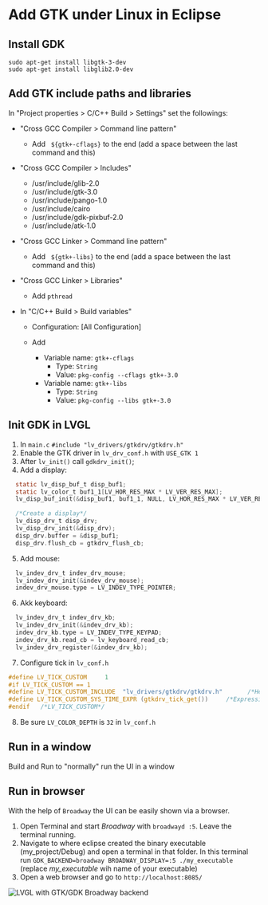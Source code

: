 # Add GTK under Linux in Eclipse

## Install GDK

```
sudo apt-get install libgtk-3-dev
sudo apt-get install libglib2.0-dev
```

## Add GTK include paths and libraries

In "Project properties > C/C++ Build > Settings" set the followings:

- "Cross GCC Compiler > Command line pattern"
  - Add ` ${gtk+-cflags}` to the end (add a space between the last command and this)
  
- "Cross GCC Compiler > Includes"
  - /usr/include/glib-2.0
  - /usr/include/gtk-3.0
  - /usr/include/pango-1.0
  - /usr/include/cairo
  - /usr/include/gdk-pixbuf-2.0
  - /usr/include/atk-1.0
		
- "Cross GCC Linker > Command line pattern"
  - Add ` ${gtk+-libs}` to the end (add a space between the last command and this)
 
 
- "Cross GCC Linker > Libraries"
  - Add `pthread`
 
 
- In "C/C++ Build > Build variables"
  - Configuration: [All Configuration]

  - Add
    - Variable name: `gtk+-cflags`
      - Type: `String`
      - Value: `pkg-config --cflags gtk+-3.0`
    - Variable name: `gtk+-libs`
      - Type: `String`
      - Value: `pkg-config --libs gtk+-3.0`


## Init GDK in LVGL

1. In `main.c` `#include "lv_drivers/gtkdrv/gtkdrv.h"`
2. Enable the GTK driver in `lv_drv_conf.h` with `USE_GTK 1`
3. After `lv_init()` call `gdkdrv_init()`; 
4. Add a display:
```c
  static lv_disp_buf_t disp_buf1;
  static lv_color_t buf1_1[LV_HOR_RES_MAX * LV_VER_RES_MAX];
  lv_disp_buf_init(&disp_buf1, buf1_1, NULL, LV_HOR_RES_MAX * LV_VER_RES_MAX);

  /*Create a display*/
  lv_disp_drv_t disp_drv;
  lv_disp_drv_init(&disp_drv);
  disp_drv.buffer = &disp_buf1;
  disp_drv.flush_cb = gtkdrv_flush_cb;
```
5. Add mouse:
```c
  lv_indev_drv_t indev_drv_mouse;
  lv_indev_drv_init(&indev_drv_mouse);
  indev_drv_mouse.type = LV_INDEV_TYPE_POINTER;
```
6. Akk keyboard:
```c
  lv_indev_drv_t indev_drv_kb;
  lv_indev_drv_init(&indev_drv_kb);
  indev_drv_kb.type = LV_INDEV_TYPE_KEYPAD;
  indev_drv_kb.read_cb = lv_keyboard_read_cb;
  lv_indev_drv_register(&indev_drv_kb);
```
7. Configure tick in `lv_conf.h`
```c
#define LV_TICK_CUSTOM     1
#if LV_TICK_CUSTOM == 1
#define LV_TICK_CUSTOM_INCLUDE  "lv_drivers/gtkdrv/gtkdrv.h"       /*Header for the sys time function*/
#define LV_TICK_CUSTOM_SYS_TIME_EXPR (gtkdrv_tick_get())     /*Expression evaluating to current systime in ms*/
#endif   /*LV_TICK_CUSTOM*/
```
8. Be sure `LV_COLOR_DEPTH` is `32` in `lv_conf.h`

## Run in a window
Build and Run to "normally" run the UI in a window  

## Run in browser
With the help of `Broadway` the UI can be easily shown via a browser. 

1. Open Terminal and start *Broadway* with `broadwayd :5`. Leave the terminal running.
2. Navigate to where eclipse created the binary executable (my_project/Debug) and open a terminal in that folder. 
In this terminal run `GDK_BACKEND=broadway BROADWAY_DISPLAY=:5 ./my_executable` (replace *my_executable* wih name of your executable)
3. Open a web browser and go to `http://localhost:8085/`

![LVGL with GTK/GDK Broadway backend](https://github.com/lvgl/lv_drivers/blob/master/gtkdrv/broadway.png?raw=true)
